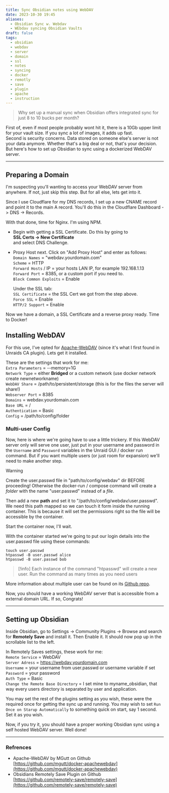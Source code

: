 ```yaml
---
title: Sync Obsidian notes using WebDAV
date: 2023-10-30 19:45
aliases: 
  - Obsidian Sync w. Webdav
  - WEbdav syncing Obsidian Vaults
draft: false
tags:
  - obsidian
  - webdav
  - server
  - domain
  - ssl
  - notes
  - syncing
  - docker
  - remotly
  - save
  - plugin
  - apache
  - instruction
---
```

 
> Why set up a manual sync when Obsidian offers integrated sync for just 8 to 10 bucks per month?

First of, even if most people probably wont hit it, there is a 10Gb upper limit for your vault size. If you sync a lot of images, it adds up fast.  
Second is security concerns. Data stored on someone else's server is not your data anymore. Whether that's a big deal or not, that's your decision. But here's how to set up Obsidian to sync using a dockerized WebDAV server.

---

## Preparing a Domain

I'm suspecting you'll wanting to access your WebDAV server from anywhere. If not, just skip this step. But for all else, lets get into it.

Since I use Cloudflare for my DNS records, I set up a new CNAME record and point it to the main A record. You'll do this in the Cloudflare Dashboard -> DNS -> Records.

With that done, time for Nginx. I'm using NPM.

- Begin with getting a SSL Certificate. Do this by going to  
    __SSL Certs -> New Certificate__  
    and select DNS Challenge.  
    
- Proxy Host next. Click on "Add Proxy Host" and enter as follows:  
    `Domain Names` = "webdav.yourdomain.com"  
    `Scheme` = HTTP  
    `Forward Hosts` / IP = your hosts LAN IP, for example 192.168.1.13  
    `Forward Port` = 8385, or a custom port if you need to.  
    `Block Common Exploits` = Enable  
      
    Under the SSL tab:  
    `SSL Certificate` = the SSL Cert we got from the step above.  
    `Force SSL` = Enable  
    `HTTP/2 Support` = Enable

Now we have a domain, a SSL Certificate and a reverse proxy ready. Time to Docker!

## Installing WebDAV

For this use, I've opted for [Apache-WebDAV](https://github.com/mgutt/docker-apachewebdav) (since it's what I first found in Unraids CA plugin). Lets get it installed.

These are the settings that work for me:  
`Extra Parameters` = --memory=1G  
`Network Type` = either __Bridged__ or a custom network (use docker network create newnetworkname)  
`WebDAV Share` = /path/to/persistent/storage (this is for the files the server will share!)  
`Webserver Port` = 8385  
`Domains` = webdav.yourdomain.com  
`Base URL` = /  
`Authentication` = Basic  
`Config` = /path/to/config/folder

### Multi-user Config

Now, here is where we're going have to use a little trickery. If this WebDAV server only will serve one user, just put in your username and password in the `Username` and `Password` variables in the Unraid GUI / docker run command. But if you want multiple users (or just room for expansion) we'll need to make another step.  

>[!Warning] 
>Create the user.passwd file in "path/to/config/webdav" dir BEFORE proceeding! Otherwise the docker-run / compose command will create a *folder* with the name "user.passwd" instead of a *file*.

Then add a new __path__ and set it to "/path/to/config/webdav/user.passwd".  
We need this path mapped so we can touch it form inside the running container. This is because it will set the permissions right so the file will be accessible by the container.

Start the container now, I'll wait.

With the container started we're going to put our login details into the user.passwd file using these commands:

```
touch user.passwd
htpasswd -B user.passwd alice
htpasswd -B user.passwd bob
```

>[!info] 
>Each instance of the command "htpasswd" will create a new user. Run the command as many times as you need users

More information about multiple user can be found on its [Github repo](https://github.com/mgutt/docker-apachewebdav#authenticate-multiple-clients).

Now, you should have a working WebDAV server that is accessible from a external domain URL. If so, Congrats!

---

## Setting up Obsidian

Inside Obsidian, go to Settings -> Community Plugins -> Browse and search for __Remotely Save__ and install it. Then Enable it. It should now pop up in the scrollable list to the left.

In Remotely Saves settings, these work for me:  
`Remote Service` = WebDAV  
`Server Adress` = https://webdav.yourdomain.com  
`Username` = your username from user.passwd or username variable if set  
`Password` = your password  
`Auth Type` = Basic  
`Change the Remote Base Directory` = I set mine to myname_obsidian, that way every users directory is separated by user and application.

You may set the rest of the plugins setting as you wish, these were the required once for getting the sync up and running. You may wish to set `Run Once on Starup Automatically` to something quick on start, say 1 second. Set it as you wish.

Now, if you try it, you should have a proper working Obsidian sync using a self hosted WebDAV server. Well done!

---

### **Refrences**

- Apache-WebDAV by MGutt on Github  
	 [https://github.com/mgutt/docker-apachewebdav](https://github.com/mgutt/docker-apachewebdav)
- Obsidians Remotely Save Plugin on Github  
	[https://github.com/remotely-save/remotely-save](https://github.com/remotely-save/remotely-save)